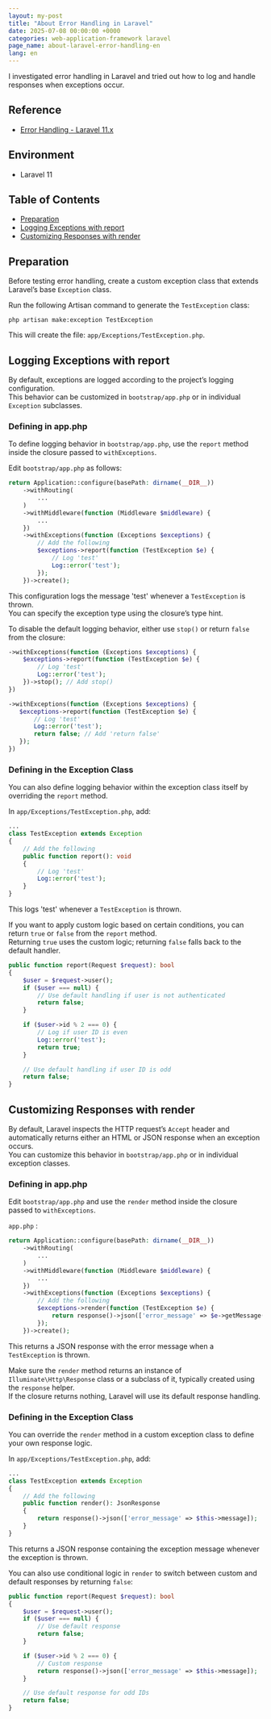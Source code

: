 ```yaml
---
layout: my-post
title: "About Error Handling in Laravel"
date: 2025-07-08 00:00:00 +0000
categories: web-application-framework laravel
page_name: about-laravel-error-handling-en
lang: en
---
```


I investigated error handling in Laravel and tried out how to log and handle responses when exceptions occur.

## Reference
- [Error Handling - Laravel 11.x](https://laravel.com/docs/11.x/errors)

## Environment
- Laravel 11

## Table of Contents
- [Preparation](#preparation)
- [Logging Exceptions with report](#logging-exceptions-with-report)
- [Customizing Responses with render](#customizing-responses-with-render)

## Preparation
Before testing error handling, create a custom exception class that extends Laravel’s base `Exception` class.

Run the following Artisan command to generate the `TestException` class:

```
php artisan make:exception TestException
```

This will create the file: `app/Exceptions/TestException.php`.

## Logging Exceptions with report
By default, exceptions are logged according to the project’s logging configuration.  
This behavior can be customized in `bootstrap/app.php` or in individual `Exception` subclasses.

### Defining in app.php
To define logging behavior in `bootstrap/app.php`, use the `report` method inside the closure passed to `withExceptions`.

Edit `bootstrap/app.php` as follows:

```php
return Application::configure(basePath: dirname(__DIR__))
    ->withRouting(
        ...
    )
    ->withMiddleware(function (Middleware $middleware) {
        ...
    })
    ->withExceptions(function (Exceptions $exceptions) {
        // Add the following
        $exceptions->report(function (TestException $e) {
            // Log 'test'
            Log::error('test');
        });
    })->create();
```

This configuration logs the message 'test' whenever a `TestException` is thrown.  
You can specify the exception type using the closure’s type hint.

To disable the default logging behavior, either use `stop()` or return `false` from the closure:

```php
->withExceptions(function (Exceptions $exceptions) {
    $exceptions->report(function (TestException $e) {
        // Log 'test'
        Log::error('test');
    })->stop(); // Add stop()
})
 ```

 ```php
 ->withExceptions(function (Exceptions $exceptions) {
    $exceptions->report(function (TestException $e) {
        // Log 'test'
        Log::error('test');
        return false; // Add 'return false'
    });
})
```

### Defining in the Exception Class
You can also define logging behavior within the exception class itself by overriding the `report` method.

In `app/Exceptions/TestException.php`, add:

```php
...
class TestException extends Exception
{
    // Add the following
    public function report(): void
    {
        // Log 'test'
        Log::error('test');
    }
}
```

This logs 'test' whenever a `TestException` is thrown.

If you want to apply custom logic based on certain conditions, you can return `true` or `false` from the `report` method.  
Returning `true` uses the custom logic; returning `false` falls back to the default handler.

```php
public function report(Request $request): bool
{
    $user = $request->user();
    if ($user === null) {
        // Use default handling if user is not authenticated
        return false;
    }

    if ($user->id % 2 === 0) {
        // Log if user ID is even
        Log::error('test');
        return true;
    }

    // Use default handling if user ID is odd
    return false;
}
```

## Customizing Responses with render
By default, Laravel inspects the HTTP request’s `Accept` header and automatically returns either an HTML or JSON response when an exception occurs.  
You can customize this behavior in `bootstrap/app.php` or in individual exception classes.

### Defining in app.php
Edit `bootstrap/app.php` and use the `render` method inside the closure passed to `withExceptions`.

`app.php` :
```php
return Application::configure(basePath: dirname(__DIR__))
    ->withRouting(
        ...
    )
    ->withMiddleware(function (Middleware $middleware) {
        ...
    })
    ->withExceptions(function (Exceptions $exceptions) {
        // Add the following
        $exceptions->render(function (TestException $e) {
            return response()->json(['error_message' => $e->getMessage()]);
        });
    })->create();
```

This returns a JSON response with the error message when a `TestException` is thrown.

Make sure the `render` method returns an instance of `Illuminate\Http\Response` class or a subclass of it, typically created using the `response` helper.  
If the closure returns nothing, Laravel will use its default response handling.

### Defining in the Exception Class
You can override the `render` method in a custom exception class to define your own response logic.

In `app/Exceptions/TestException.php`, add:

```php
...
class TestException extends Exception
{
    // Add the following
    public function render(): JsonResponse
    {
        return response()->json(['error_message' => $this->message]);
    }
}
```

This returns a JSON response containing the exception message whenever the exception is thrown.

You can also use conditional logic in `render` to switch between custom and default responses by returning `false`:

```php
public function report(Request $request): bool
{
    $user = $request->user();
    if ($user === null) {
        // Use default response
        return false;
    }

    if ($user->id % 2 === 0) {
        // Custom response
        return response()->json(['error_message' => $this->message]);
    }

    // Use default response for odd IDs
    return false;
}
```